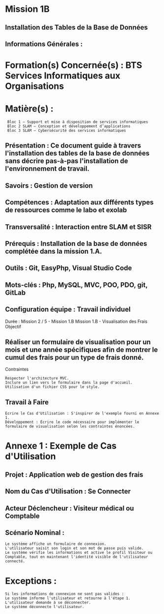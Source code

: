 # Mission 1B

## Installation des Tables de la Base de Données
## Informations Générales :

# Formation(s) Concernée(s) : BTS Services Informatiques aux Organisations

# Matière(s) :

     Bloc 1 – Support et mise à disposition de services informatiques
     Bloc 2 SLAM – Conception et développement d’applications
     Bloc 3 SLAM – Cybersécurité des services informatiques

## Présentation : Ce document guide à travers l'installation des tables de la base de données sans décrire pas-à-pas l'installation de l'environnement de travail.

## Savoirs : Gestion de version

## Compétences : Adaptation aux différents types de ressources comme le labo et exolab

## Transversalité : Interaction entre SLAM et SISR

## Prérequis : Installation de la base de données complétée dans la mission 1.A.

## Outils : Git, EasyPhp, Visual Studio Code

## Mots-clés : Php, MySQL, MVC, POO, PDO, git, GitLab

## Configuration équipe : Travail individuel

Durée : Mission 2 / 5 - Mission 1.B
Mission 1.B - Visualisation des Frais
Objectif

## Réaliser un formulaire de visualisation pour un mois et une année spécifiques afin de montrer le cumul des frais pour un type de frais donné.
Contraintes

    Respecter l'architecture MVC.
    Inclure un lien vers le formulaire dans la page d'accueil.
    Utilisation d'un fichier CSS pour le style.

## Travail à Faire

    Écrire le Cas d'Utilisation : S'inspirer de l'exemple fourni en Annexe 1.
    Développement : Écrire le code nécessaire pour implémenter le formulaire de visualisation selon les contraintes énoncées.

# Annexe 1 : Exemple de Cas d'Utilisation

## Projet : Application web de gestion des frais

## Nom du Cas d'Utilisation : Se Connecter

## Acteur Déclencheur : Visiteur médical ou Comptable

## Scénario Nominal :

    Le système affiche un formulaire de connexion.
    L'utilisateur saisit son login et son mot de passe puis valide.
    Le système vérifie les informations et active le profil Visiteur ou Comptable, tout en maintenant l'identité visible de l'utilisateur connecté.

# Exceptions :

    Si les informations de connexion ne sont pas valides :
    Le système informe l'utilisateur et retourne à l'étape 1.
    L'utilisateur demande à se déconnecter.
    Le système déconnecte l'utilisateur.

